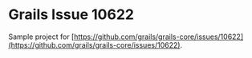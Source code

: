 # Grails Issue 10622 #

Sample project for [https://github.com/grails/grails-core/issues/10622](https://github.com/grails/grails-core/issues/10622).
 